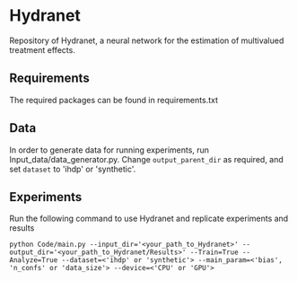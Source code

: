 # Hydranet
Repository of Hydranet, a neural network for the estimation of multivalued treatment effects.

## Requirements
The required packages can be found in requirements.txt

## Data
In order to generate data for running experiments, run Input_data/data_generator.py. Change ```output_parent_dir``` as required, and set ```dataset``` to 'ihdp' or 'synthetic'.

## Experiments
Run the following command to use Hydranet and replicate experiments and results

``
python Code/main.py --input_dir='<your_path_to_Hydranet>' --output_dir='<your_path_to_Hydranet/Results>' --Train=True --Analyze=True --dataset=<'ihdp' or 'synthetic'> --main_param=<'bias', 'n_confs' or 'data_size'> --device=<'CPU' or 'GPU'>
`` 
